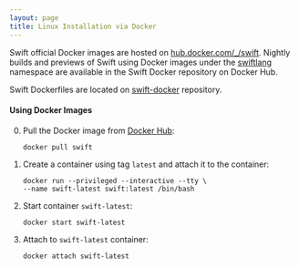```yaml
---
layout: page
title: Linux Installation via Docker
---
```


Swift official Docker images are hosted on [hub.docker.com/\_/swift](https://hub.docker.com/_/swift/). Nightly builds and previews of Swift using Docker images under the [swiftlang](https://hub.docker.com/r/swiftlang/swift/tags) namespace are available in the Swift Docker repository on Docker Hub.

Swift Dockerfiles are located on [swift-docker](https://github.com/apple/swift-docker) repository.

#### Using Docker Images

0. Pull the Docker image from [Docker Hub](https://hub.docker.com/_/swift/):

   ~~~ shell
   docker pull swift
   ~~~

0. Create a container using tag `latest` and attach it to the container:

   ~~~ shell
   docker run --privileged --interactive --tty \
   --name swift-latest swift:latest /bin/bash
   ~~~

0. Start container `swift-latest`:

   ~~~ shell
   docker start swift-latest
   ~~~

0. Attach to `swift-latest` container:

   ~~~ shell
   docker attach swift-latest
   ~~~
